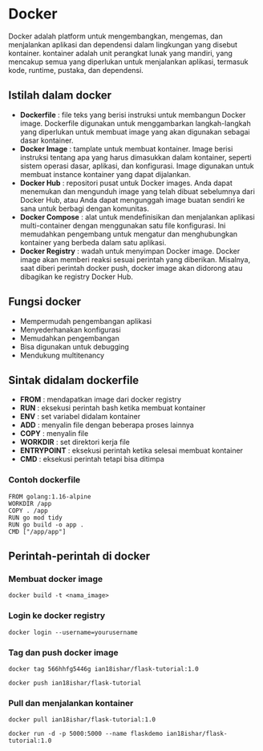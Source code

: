 # Docker
Docker adalah platform untuk mengembangkan, mengemas, dan menjalankan aplikasi dan dependensi dalam lingkungan yang disebut kontainer. kontainer adalah unit perangkat lunak yang mandiri, yang mencakup semua yang diperlukan untuk menjalankan aplikasi, termasuk kode, runtime, pustaka, dan dependensi.

## Istilah dalam docker
* **Dockerfile** : file teks yang berisi instruksi untuk membangun Docker image. Dockerfile digunakan untuk menggambarkan langkah-langkah yang diperlukan untuk membuat image yang akan digunakan sebagai dasar kontainer.
* **Docker Image** : tamplate untuk membuat kontainer. Image berisi instruksi tentang apa yang harus dimasukkan dalam kontainer, seperti sistem operasi dasar, aplikasi, dan konfigurasi. Image digunakan untuk membuat instance kontainer yang dapat dijalankan.
* **Docker Hub** : repositori pusat untuk Docker images. Anda dapat menemukan dan mengunduh image yang telah dibuat sebelumnya dari Docker Hub, atau Anda dapat mengunggah image buatan sendiri ke sana untuk berbagi dengan komunitas.
* **Docker Compose** : alat untuk mendefinisikan dan menjalankan aplikasi multi-container dengan menggunakan satu file konfigurasi. Ini memudahkan pengembang untuk mengatur dan menghubungkan kontainer yang berbeda dalam satu aplikasi.
* **Docker Registry** : wadah untuk menyimpan Docker image. Docker image akan memberi reaksi sesuai perintah yang diberikan. Misalnya, saat diberi perintah docker push, docker image akan didorong atau dibagikan ke registry Docker Hub.

## Fungsi docker
* Mempermudah pengembangan aplikasi
* Menyederhanakan konfigurasi
* Memudahkan pengembangan
* Bisa digunakan untuk debugging
* Mendukung multitenancy

## Sintak didalam dockerfile
* **FROM** : mendapatkan image dari docker registry
* **RUN** : eksekusi perintah bash ketika membuat kontainer
* **ENV** : set variabel didalam kontainer
* **ADD** : menyalin file dengan beberapa proses lainnya
* **COPY** : menyalin file
* **WORKDIR** : set direktori kerja file
* **ENTRYPOINT** : eksekusi perintah ketika selesai membuat kontainer
* **CMD** : eksekusi perintah tetapi bisa ditimpa

### Contoh dockerfile
```
FROM golang:1.16-alpine
WORKDIR /app
COPY . /app
RUN go mod tidy
RUN go build -o app .
CMD ["/app/app"]
```

## Perintah-perintah di docker
### Membuat docker image
```
docker build -t <nama_image>
```

### Login ke docker registry
```
docker login --username=yourusername
```

### Tag dan push docker image
```
docker tag 566hhfg5446g ian18ishar/flask-tutorial:1.0

docker push ian18ishar/flask-tutorial
```

### Pull dan menjalankan kontainer
```
docker pull ian18ishar/flask-tutorial:1.0

docker run -d -p 5000:5000 --name flaskdemo ian18ishar/flask-tutorial:1.0
```
